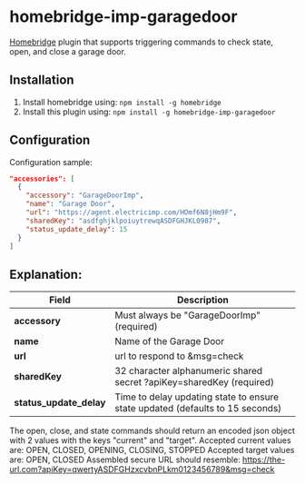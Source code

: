 # homebridge-imp-garagedoor
[Homebridge](https://github.com/nfarina/homebridge) plugin that supports triggering commands to check state, open, and close a garage door.

## Installation

1. Install homebridge using: `npm install -g homebridge`
2. Install this plugin using: `npm install -g homebridge-imp-garagedoor`

## Configuration

Configuration sample:

```json
"accessories": [
  {
    "accessory": "GarageDoorImp",
    "name": "Garage Door",
    "url": "https://agent.electricimp.com/HOmf6N8jHm9F",
    "sharedKey": "asdfghjklpoiuytrewqASDFGHJKL0987",
    "status_update_delay": 15
  }
]

```
## Explanation:

Field                   | Description
------------------------|------------
**accessory**           | Must always be "GarageDoorImp" (required)
**name**                | Name of the Garage Door
**url**                 | url to respond to &msg=check|open|close (required)
**sharedKey**           | 32 character alphanumeric shared secret ?apiKey=sharedKey (required)
**status_update_delay** | Time to delay updating state to ensure state updated (defaults to 15 seconds)

The open, close, and state commands should return an encoded json object with 2 values with the keys "current" and "target". Accepted current values are: OPEN, CLOSED, OPENING, CLOSING, STOPPED
Accepted target values are: OPEN, CLOSED
Assembled secure URL should resemble: https://the-url.com?apiKey=qwertyASDFGHzxcvbnPLkm0123456789&msg=check
